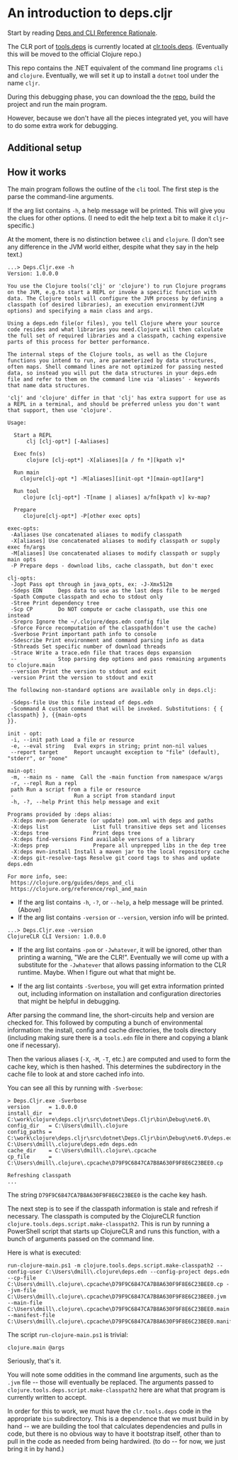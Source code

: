 # An introduction to deps.cljr

Start by reading  [Deps and CLI Reference Rationale](https://clojure.org/reference/deps_and_cli).

The CLR port of [tools.deps](https://github.com/clojure/tools.deps) is currently located at [clr.tools.deps](https://github.com/dmiller/clr.tools.deps).  (Eventually this will be moved to the official Clojure repo.)

This repo contains the .NET equivalent of the command line programs `cli` and `clojure`.  Eventually, we will set it up to install a `dotnet` tool under the name `cljr`.  

During this debugging phase, you can download the the [repo](https://github.com/dmiller/deps.cljr), build the project and run the main program.

However, because we don't have all the pieces integrated yet, you will have to do some extra work for debugging.

## Additional setup


## How it works

The main program follows the outline of the `cli` tool.
The first step is the parse the command-line arguments.

If the arg list contains `-h`, a help message will be printed.
This will give you the clues for other options.  (I need to edit the help text a bit to make it `cljr`-specific.)

At the moment, there is no distinction betwee `cli` and `clojure`.
(I don't see any difference in the JVM world either, despite what they say in the help text.)

```
...> Deps.Cljr.exe -h
Version: 1.0.0.0

You use the Clojure tools('clj' or 'clojure') to run Clojure programs
on the JVM, e.g.to start a REPL or invoke a specific function with data. The Clojure tools will configure the JVM process by defining a classpath (of desired libraries), an execution environment(JVM options) and specifying a main class and args.

Using a deps.edn file(or files), you tell Clojure where your source code resides and what libraries you need.Clojure will then calculate the full set of required libraries and a classpath, caching expensive parts of this process for better performance.

The internal steps of the Clojure tools, as well as the Clojure functions you intend to run, are parameterized by data structures, often maps. Shell command lines are not optimized for passing nested data, so instead you will put the data structures in your deps.edn file and refer to them on the command line via 'aliases' - keywords that name data structures.

'clj' and 'clojure' differ in that 'clj' has extra support for use as a REPL in a terminal, and should be preferred unless you don't want that support, then use 'clojure'.

Usage:

  Start a REPL   
      clj [clj-opt*] [-Aaliases]
  
  Exec fn(s) 
      clojure [clj-opt*] -X[aliases][a / fn *][kpath v]*
  
  Run main 
    clojure[clj-opt *] -M[aliases][init-opt *][main-opt][arg*]
 
  Run tool 
     clojure [clj-opt*] -T[name | aliases] a/fn[kpath v] kv-map?
  
  Prepare
     clojure[clj-opt*] -P[other exec opts]

exec-opts:
 -Aaliases Use concatenated aliases to modify classpath
 -X[aliases] Use concatenated aliases to modify classpath or supply exec fn/args
 -M[aliases] Use concatenated aliases to modify classpath or supply main opts
 -P Prepare deps - download libs, cache classpath, but don't exec

clj-opts:
 -Jopt Pass opt through in java_opts, ex: -J-Xmx512m
 -Sdeps EDN     Deps data to use as the last deps file to be merged
 -Spath Compute classpath and echo to stdout only
 -Stree Print dependency tree
 -Scp CP        Do NOT compute or cache classpath, use this one instead
 -Srepro Ignore the ~/.clojure/deps.edn config file
 -Sforce Force recomputation of the classpath(don't use the cache)
 -Sverbose Print important path info to console
 -Sdescribe Print environment and command parsing info as data
 -Sthreads Set specific number of download threads
 -Strace Write a trace.edn file that traces deps expansion
 --             Stop parsing dep options and pass remaining arguments to clojure.main
 --version Print the version to stdout and exit
 -version Print the version to stdout and exit

The following non-standard options are available only in deps.clj:

 -Sdeps-file Use this file instead of deps.edn
 -Scommand A custom command that will be invoked. Substitutions: { { classpath} }, {{main-opts
}}.

init - opt:
 -i, --init path Load a file or resource
 -e, --eval string   Eval exprs in string; print non-nil values
 --report target     Report uncaught exception to "file" (default), "stderr", or "none"

main-opt:
 -m, --main ns - name  Call the -main function from namespace w/args
 -r, --repl Run a repl
 path Run a script from a file or resource
 -                   Run a script from standard input
 -h, -?, --help Print this help message and exit

Programs provided by :deps alias:
 -X:deps mvn-pom Generate (or update) pom.xml with deps and paths
 -X:deps list              List full transitive deps set and licenses
 -X:deps tree              Print deps tree
 -X:deps find-versions Find available versions of a library
 -X:deps prep              Prepare all unprepped libs in the dep tree
 -X:deps mvn-install Install a maven jar to the local repository cache
 -X:deps git-resolve-tags Resolve git coord tags to shas and update deps.edn

For more info, see:
 https://clojure.org/guides/deps_and_cli
 https://clojure.org/reference/repl_and_main

```

- If the arg list contains `-h`, `-?`, or `--help`, a help message will be printed. (Above)
- If the arg list contains `-version` or `--version`, version info will be printed.

```
...> Deps.Cljr.exe -version
ClojureCLR CLI Version: 1.0.0.0
```

- If the arg list contains `-pom` or `-Jwhatever`, it will be ignored, other than printing a warning, "We are the CLR!".  Eventually we will come up with a substitute for the `-Jwhatever` that allows passing information to the CLR runtime. Maybe.  When I figure out what that might be.

- If the arg list containts `-Sverbose`, you will get extra information printed out, including information on installation and configuration directories that might be helpful in debugging.


After parsing the command line, the short-circuits help and version are checked for.    This followed by computing a bunch of environmental information:  the install, config and cache directories, the tools directory (including making sure there is a `tools.edn` file in there and copying a blank one if necessary).

Then the various aliases (`-X`, `-M`, `-T`, etc.) are computed and used to form the cache key, which is then hashed.  This determines the subdirectory in the cache file to look at and store cached info into.

You can see all this by running with `-Sverbose`:

```
> Deps.Cljr.exe -Sverbose
version      = 1.0.0.0
install_dir  = C:\work\clojure\deps.cljr\src\dotnet\Deps.Cljr\bin\Debug\net6.0\
config_dir   = C:\Users\dmill\.clojure
config_paths = C:\work\clojure\deps.cljr\src\dotnet\Deps.Cljr\bin\Debug\net6.0\deps.edn C:\Users\dmill\.clojure\deps.edn deps.edn
cache_dir    = C:\Users\dmill\.clojure\.cpcache
cp_file      = C:\Users\dmill\.clojure\.cpcache\D79F9C6847CA7B8A630F9F8E6C23BEE0.cp

Refreshing classpath
...
```

The string `D79F9C6847CA7B8A630F9F8E6C23BEE0` is the cache key hash.

The next step is to see if the classpath information is stale and refresh if necessary.  The classpath is computed by the ClojureCLR function  `clojure.tools.deps.script.make-classpath2`.  This is run by running a PowerShell script that starts up ClojureCLR and runs this function, with a bunch of arguments passed on the command line.

Here is what is executed:

```
run-clojure-main.ps1 -m clojure.tools.deps.script.make-classpath2 --config-user C:\Users\dmill\.clojure\deps.edn --config-project deps.edn --cp-file C:\Users\dmill\.clojure\.cpcache\D79F9C6847CA7B8A630F9F8E6C23BEE0.cp --jvm-file C:\Users\dmill\.clojure\.cpcache\D79F9C6847CA7B8A630F9F8E6C23BEE0.jvm --main-file C:\Users\dmill\.clojure\.cpcache\D79F9C6847CA7B8A630F9F8E6C23BEE0.main --manifest-file C:\Users\dmill\.clojure\.cpcache\D79F9C6847CA7B8A630F9F8E6C23BEE0.manifest
```

The script `run-clojure-main.ps1` is trivial:

```
clojure.main @args
```

Seriously, that's it.

You will note some oddities in the command line arguments, such as the `.jvm` file -- those will eventually be replaced.  The arguments passed to `clojure.tools.deps.script.make-classpath2` here are what that program is currently written to accept.

In order for this to work, we must have the `clr.tools.deps` code in the appropriate `bin` subdirectory.  This is a dependence that we must build in by hand -- we are building the tool that calculates dependencies and pulls in code, but there is no obvious way to have it bootstrap itself, other than to pull in the code as needed from being hardwired.  (to do -- for now, we just bring it in by hand.)
